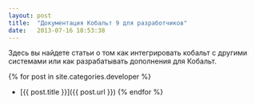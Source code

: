 ```yaml
---
layout: post
title:  "Документация Кобальт 9 для разработчиков"
date:   2013-07-16 18:53:38
---
```


Здесь вы найдете статьи о том как интегрировать кобальт с другими системами или как разрабатывать дополнения для Кобальт.

{% for post in site.categories.developer %}
- [{{ post.title }}]({{ post.url }})
{% endfor %}
